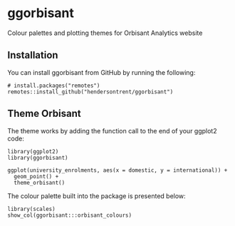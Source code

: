 # ggorbisant

Colour palettes and plotting themes for Orbisant Analytics website

## Installation

You can install ggorbisant from GitHub by running the following:

```
# install.packages("remotes")
remotes::install_github("hendersontrent/ggorbisant")
```

## Theme Orbisant

The theme works by adding the function call to the end of your ggplot2 code:

```
library(ggplot2)
library(ggorbisant)

ggplot(university_enrolments, aes(x = domestic, y = international)) +
  geom_point() +
  theme_orbisant()
```

The colour palette built into the package is presented below:

```
library(scales)
show_col(ggorbisant:::orbisant_colours)
```
